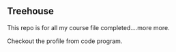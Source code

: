 ## Treehouse

This repo is for all my course file completed....more more.

Checkout the profile from code program.